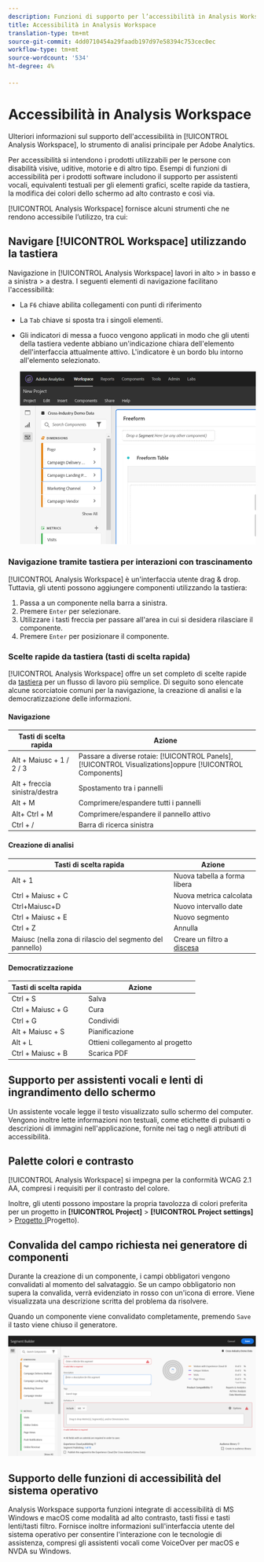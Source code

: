 ```yaml
---
description: Funzioni di supporto per l’accessibilità in Analysis Workspace
title: Accessibilità in Analysis Workspace
translation-type: tm+mt
source-git-commit: 4dd0710454a29faadb197d97e58394c753cec0ec
workflow-type: tm+mt
source-wordcount: '534'
ht-degree: 4%

---
```



# Accessibilità in Analysis Workspace

Ulteriori informazioni sul supporto dell&#39;accessibilità in [!UICONTROL Analysis Workspace], lo strumento di analisi principale per Adobe Analytics.

Per accessibilità si intendono i prodotti utilizzabili per le persone con disabilità visive, uditive, motorie e di altro tipo. Esempi di funzioni di accessibilità per i prodotti software includono il supporto per assistenti vocali, equivalenti testuali per gli elementi grafici, scelte rapide da tastiera, la modifica dei colori dello schermo ad alto contrasto e così via.

[!UICONTROL Analysis Workspace] fornisce alcuni strumenti che ne rendono accessibile l’utilizzo, tra cui:

## Navigare [!UICONTROL Workspace] utilizzando la tastiera

Navigazione in [!UICONTROL Analysis Workspace] lavori in alto > in basso e a sinistra > a destra. I seguenti elementi di navigazione facilitano l&#39;accessibilità:

* La `F6` chiave abilita collegamenti con punti di riferimento
* La `Tab` chiave si sposta tra i singoli elementi.
* Gli indicatori di messa a fuoco vengono applicati in modo che gli utenti della tastiera vedente abbiano un&#39;indicazione chiara dell&#39;elemento dell&#39;interfaccia attualmente attivo. L&#39;indicatore è un bordo blu intorno all&#39;elemento selezionato.

   ![Indicatore di messa a fuoco](assets/focus-indicator.png)

### Navigazione tramite tastiera per interazioni con trascinamento

[!UICONTROL Analysis Workspace] è un&#39;interfaccia utente drag &amp; drop. Tuttavia, gli utenti possono aggiungere componenti utilizzando la tastiera:

1. Passa a un componente nella barra a sinistra.
1. Premere `Enter` per selezionare.
1. Utilizzare i tasti freccia per passare all&#39;area in cui si desidera rilasciare il componente.
1. Premere `Enter` per posizionare il componente.

### Scelte rapide da tastiera (tasti di scelta rapida)

[!UICONTROL Analysis Workspace] offre un set completo di scelte rapide da [tastiera](https://docs.adobe.com/content/help/it-IT/analytics/analyze/analysis-workspace/build-workspace-project/fa-shortcut-keys.html) per un flusso di lavoro più semplice. Di seguito sono elencate alcune scorciatoie comuni per la navigazione, la creazione di analisi e la democratizzazione delle informazioni.

#### Navigazione

| Tasti di scelta rapida | Azione |
|---|---|
| Alt + Maiusc + 1 / 2 / 3 | Passare a diverse rotaie: [!UICONTROL Panels], [!UICONTROL Visualizations]oppure [!UICONTROL Components] |
| Alt + freccia sinistra/destra | Spostamento tra i pannelli |
| Alt + M | Comprimere/espandere tutti i pannelli |
| Alt+ Ctrl + M | Comprimere/espandere il pannello attivo |
| Ctrl + / | Barra di ricerca sinistra |

#### Creazione di analisi

| Tasti di scelta rapida | Azione |
|---|---|
| Alt + 1 | Nuova tabella a forma libera |
| Ctrl + Maiusc + C | Nuova metrica calcolata |
| Ctrl+Maiusc+D | Nuovo intervallo date |
| Ctrl + Maiusc + E | Nuovo segmento |
| Ctrl + Z | Annulla |
| Maiusc (nella zona di rilascio del segmento del pannello) | Creare un filtro a [discesa](https://docs.adobe.com/content/help/en/analytics-learn/tutorials/analysis-workspace/using-panels/using-drop-down-filters.html) |

#### Democratizzazione

| Tasti di scelta rapida | Azione |
|---|---|
| Ctrl + S | Salva |
| Ctrl + Maiusc + G | Cura |
| Ctrl + G | Condividi |
| Alt + Maiusc + S | Pianificazione |
| Alt + L | Ottieni collegamento al progetto |
| Ctrl + Maiusc + B | Scarica PDF |

## Supporto per assistenti vocali e lenti di ingrandimento dello schermo

Un assistente vocale legge il testo visualizzato sullo schermo del computer. Vengono inoltre lette informazioni non testuali, come etichette di pulsanti o descrizioni di immagini nell&#39;applicazione, fornite nei tag o negli attributi di accessibilità.

## Palette colori e contrasto

[!UICONTROL Analysis Workspace] si impegna per la conformità WCAG 2.1 AA, compresi i requisiti per il contrasto del colore.

Inoltre, gli utenti possono impostare la propria tavolozza di colori preferita per un progetto in **[!UICONTROL Project]** > **[!UICONTROL Project settings]** > [Progetto (](https://docs.adobe.com/content/help/en/analytics/analyze/analysis-workspace/build-workspace-project/color-palettes.html)Progetto).

## Convalida del campo richiesta nei generatore di componenti

Durante la creazione di un componente, i campi obbligatori vengono convalidati al momento del salvataggio. Se un campo obbligatorio non supera la convalida, verrà evidenziato in rosso con un&#39;icona di errore. Viene visualizzata una descrizione scritta del problema da risolvere.

Quando un componente viene convalidato completamente, premendo `Save` il tasto viene chiuso il generatore.

![Convalida errore](assets/error-validation.png)

## Supporto delle funzioni di accessibilità del sistema operativo

Analysis Workspace supporta funzioni integrate di accessibilità di MS Windows e macOS come modalità ad alto contrasto, tasti fissi e tasti lenti/tasti filtro. Fornisce inoltre informazioni sull&#39;interfaccia utente del sistema operativo per consentire l&#39;interazione con le tecnologie di assistenza, compresi gli assistenti vocali come VoiceOver per macOS e NVDA su Windows.